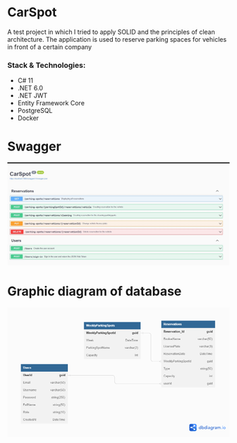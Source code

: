 # CarSpot
A test project in which I tried to apply SOLID and the principles of clean architecture. The application is used to reserve parking spaces for vehicles in front of a certain company

### Stack & Technologies:
- C# 11
- .NET 6.0
- .NET JWT
- Entity Framework Core
- PostgreSQL
- Docker

# Swagger
![](/git_images/carspot_api.JPG)

# Graphic diagram of database
![](/git_images/CarSpot.png)

